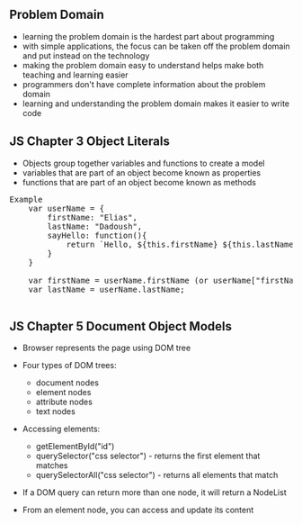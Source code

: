 ## Problem Domain
- learning the problem domain is the hardest part about programming
- with simple applications, the focus can be taken off the problem domain and put instead on the technology
- making the problem domain easy to understand helps make both teaching and learning easier
- programmers don't have complete information about the problem domain
- learning and understanding the problem domain makes it easier to write code

## JS Chapter 3 Object Literals
- Objects group together variables and functions to create a model
- variables that are part of an object become known as properties
- functions that are part of an object become known as methods

<pre>Example
    var userName = {
        firstName: "Elias",
        lastName: "Dadoush",
        sayHello: function(){
            return `Hello, ${this.firstName} ${this.lastName} 
        }
    }

    var firstName = userName.firstName (or userName["firstName"]);
    var lastName = userName.lastName;

</pre>

## JS Chapter 5 Document Object Models
- Browser represents the page using DOM tree
- Four types of DOM trees:
    - document nodes
    - element nodes
    - attribute nodes
    - text nodes
- Accessing elements:
    - getElementById("id")
    - querySelector("css selector") - returns the first element that matches
    - querySelectorAll("css selector") - returns all elements that match

- If a DOM query can return more than one node, it will return a NodeList
- From an element node, you can access and update its content
